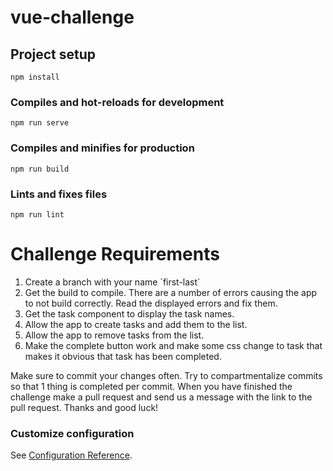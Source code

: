 # vue-challenge

## Project setup
```
npm install
```

### Compiles and hot-reloads for development
```
npm run serve
```

### Compiles and minifies for production
```
npm run build
```

### Lints and fixes files
```
npm run lint
```

# Challenge Requirements

<ol>
  <li>Create a branch with your name `first-last`</li>
  <li>Get the build to compile. There are a number of errors causing the app to not build correctly. Read the displayed errors and fix them.</li>
  <li>Get the task component to display the task names.</li>
  <li>Allow the app to create tasks and add them to the list.</li>
  <li>Allow the app to remove tasks from the list.</li>
  <li>Make the complete button work and make some css change to task that makes it obvious that task has been completed.</li>
</ol>

Make sure to commit your changes often. Try to compartmentalize commits so that 1 thing is completed per commit. When you have finished the challenge make a pull request and send us a message with the link to the pull request. Thanks and good luck! 

### Customize configuration
See [Configuration Reference](https://cli.vuejs.org/config/).
